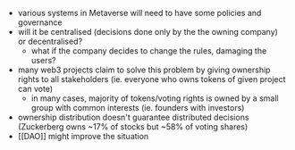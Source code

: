 - various systems in Metaverse will need to have some policies and governance
- will it be centralised (decisions done only by the the owning company) or decentralised?
	- what if the company decides to change the rules, damaging the users?
- many web3 projects claim to solve this problem by giving ownership rights to all stakeholders (ie. everyone who owns tokens of given project can vote)
	- in many cases, majority of tokens/voting rights is owned by a small group with common interests (ie. founders with investors)
- ownership distribution doesn't guarantee distributed decisions (Zuckerberg owns ~17% of stocks but ~58% of voting shares)
- [[DAO]] might improve the situation